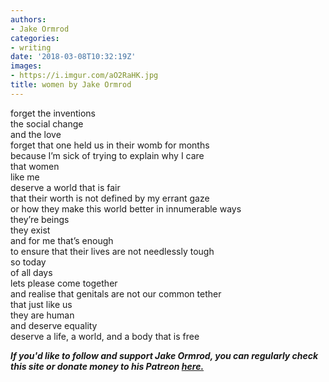 ```yaml
---
authors:
- Jake Ormrod
categories:
- writing
date: '2018-03-08T10:32:19Z'
images:
- https://i.imgur.com/aO2RaHK.jpg
title: women by Jake Ormrod
---
```

forget the inventions<br>
the social change<br>
and the love<br>
forget that one held us in their womb for months<br>
because I’m sick of trying to explain why I care<br>
that women<br> 
like me<br>
deserve a world that is fair<br>
that their worth is not defined by my errant gaze<br>
or how they make this world better in innumerable ways<br>
they’re beings<br>
they exist<br>
and for me that’s enough<br>
to ensure that their lives are not needlessly tough<br>
so today<br>
of all days<br>
lets please come together<br>
and realise that genitals are not our common tether<br>
that just like us<br>
they are human<br>
and deserve equality<br>
deserve a life, a world, and a body that is free<br>


_**If you'd like to follow and support Jake Ormrod, you can regularly check this site or donate money to his Patreon [here.](https://www.patreon.com/JakeOrmrod "")**_